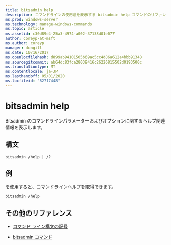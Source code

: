 ```yaml
---
title: bitsadmin help
description: コマンドラインの使用法を表示する bitsadmin help コマンドのリファレンストピックです。
ms.prod: windows-server
ms.technology: manage-windows-commands
ms.topic: article
ms.assetid: c30d89e4-25a3-4974-a002-37138d01e077
author: coreyp-at-msft
ms.author: coreyp
manager: dongill
ms.date: 10/16/2017
ms.openlocfilehash: d899ab94101505b69ac5cc4d86a612a4bbb91348
ms.sourcegitcommit: ab64dc83fca28039416c26226815502d0193500c
ms.translationtype: MT
ms.contentlocale: ja-JP
ms.lasthandoff: 05/01/2020
ms.locfileid: "82717448"
---
```

# <a name="bitsadmin-help"></a>bitsadmin help

Bitsadmin のコマンドラインパラメーターおよびオプションに関するヘルプ関連情報を表示します。

## <a name="syntax"></a>構文

```
bitsadmin /help | /?
```

## <a name="examples"></a>例

を使用すると、コマンドラインヘルプを取得できます。

```
bitsadmin /help
```

## <a name="additional-references"></a>その他のリファレンス

- [コマンド ライン構文の記号](command-line-syntax-key.md)

- [bitsadmin コマンド](bitsadmin.md)
